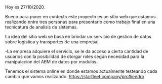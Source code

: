 Hoy es 27/10/2020.

Bueno para poner en contexto este proyecto es un sitio web que estamos realizando entre tres personas para presentarlo como trabajo final en una tecnicatura de analisis de sistemas.

La idea del sitio web se basa en brindar un servicio de gestion de datos sobre logistica y transportes de una empresa.

-La empresa adquiere el servicio, se le da acceso a cierta cantidad de usuarios con la posibilidad de otorgar roles según necesidad para la manipulacion del ABM de datos por modulos.

Tenemos el sistema online en donde estamos actualmente testeando cada cambio que vamos realizando: https://starfleet.company/profliendro
